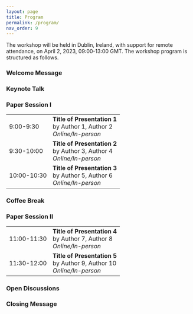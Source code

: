 ```yaml
---
layout: page
title: Program
permalink: /program/
nav_order: 9
---
```

The workshop will be held in Dublin, Ireland, with support for remote attendance, on April 2, 2023, 09:00-13:00 GMT. The workshop program is structured as follows.


### Welcome Message

### Keynote Talk

### Paper Session I 

|             |                                                                   |
|-------------|-------------------------------------------------------------------|
| 9:00-9:30   | **Title of Presentation 1**<br>by Author 1, Author 2<br>*Online/In-person* |
| 9:30-10:00  | **Title of Presentation 2**<br>by Author 3, Author 4<br>*Online/In-person* |
| 10:00-10:30 | **Title of Presentation 3**<br>by Author 5, Author 6<br>*Online/In-person* |

### Coffee Break

### Paper Session II

|             |                                                                   |
|-------------|-------------------------------------------------------------------|
| 11:00-11:30 | **Title of Presentation 4**<br>by Author 7, Author 8<br>*Online/In-person* |
| 11:30-12:00 | **Title of Presentation 5**<br>by Author 9, Author 10<br>*Online/In-person* |

### Open Discussions

### Closing Message
